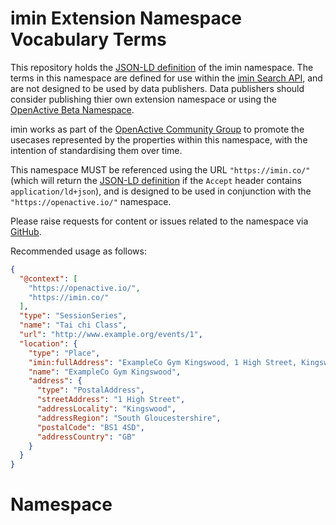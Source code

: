 # imin Extension Namespace Vocabulary Terms

This repository holds the [JSON-LD definition](https://ns.imin.co/imin.jsonld) of the imin namespace. The terms in this namespace are defined for use within the [imin Search API](https://docs.imin.co), and are not designed to be used by data publishers. Data publishers should consider publishing thier own extension namespace or using the [OpenActive Beta Namespace](https://www.openactive.io/ns-beta/).

imin works as part of the [OpenActive Community Group](https://www.w3.org/community/openactive) to promote the usecases represented by the properties within this namespace, with the intention of standardising them over time.

This namespace MUST be referenced using the URL `"https://imin.co/"` (which will return the [JSON-LD definition](https://ns.imin.co/imin.jsonld) if the `Accept` header contains `application/ld+json`), and is designed to be used in conjunction with the `"https://openactive.io/"` namespace.

Please raise requests for content or issues related to the namespace via [GitHub](https://github.com/imin-ltd/extension-namespace/issues). 

Recommended usage as follows:
```json
{
  "@context": [
    "https://openactive.io/",
    "https://imin.co/"
  ],
  "type": "SessionSeries",
  "name": "Tai chi Class",
  "url": "http://www.example.org/events/1",
  "location": {
    "type": "Place",
    "imin:fullAddress": "ExampleCo Gym Kingswood, 1 High Street, Kingswood, South Gloucestershire, BS1 4SD",
    "name": "ExampleCo Gym Kingswood",
    "address": {
      "type": "PostalAddress",
      "streetAddress": "1 High Street",
      "addressLocality": "Kingswood",
      "addressRegion": "South Gloucestershire",
      "postalCode": "BS1 4SD",
      "addressCountry": "GB"
    }
  }
}
```

# Namespace
